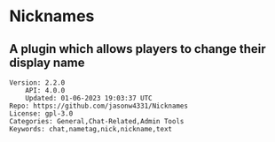 # Nicknames
## A plugin which allows players to change their display name
```properties
Version: 2.2.0
    API: 4.0.0
    Updated: 01-06-2023 19:03:37 UTC
Repo: https://github.com/jasonw4331/Nicknames
License: gpl-3.0
Categories: General,Chat-Related,Admin Tools
Keywords: chat,nametag,nick,nickname,text
```